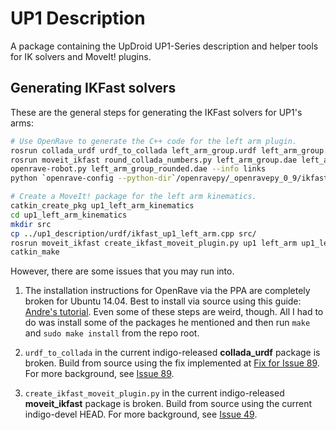 # UP1 Description #

A package containing the UpDroid UP1-Series description and helper tools for IK solvers and MoveIt! plugins.

## Generating IKFast solvers ##

These are the general steps for generating the IKFast solvers for UP1's arms:
```bash
# Use OpenRave to generate the C++ code for the left arm plugin.
rosrun collada_urdf urdf_to_collada left_arm_group.urdf left_arm_group.dae
rosrun moveit_ikfast round_collada_numbers.py left_arm_group.dae left_arm_group_rounded.dae 5
openrave-robot.py left_arm_group_rounded.dae --info links
python `openrave-config --python-dir`/openravepy/_openravepy_0_9/ikfast.py --robot=`rospack find up1_description`/urdf/left_arm_group_rounded.dae --iktype=translationdirection5d --baselink=0 --eelink=5 --savefile=ikfast_up1_left_arm.cpp

# Create a MoveIt! package for the left arm kinematics.
catkin_create_pkg up1_left_arm_kinematics
cd up1_left_arm_kinematics
mkdir src
cp ../up1_description/urdf/ikfast_up1_left_arm.cpp src/
rosrun moveit_ikfast create_ikfast_moveit_plugin.py up1 left_arm up1_left_arm_kinematics src/ikfast_up1_left_arm.cpp
catkin_make
```

However, there are some issues that you may run into.

1. The installation instructions for OpenRave via the PPA are completely broken for Ubuntu 14.04.
Best to install via source using this guide: [Andre's tutorial]. Even some of these steps are weird, though. All I had to do was install some of the packages he mentioned and then run `make` and `sudo make install` from the repo root.

2. `urdf_to_collada` in the current indigo-released **collada_urdf** package is broken. Build from source using the fix implemented at [Fix for Issue 89]. For more background, see [Issue 89].

3. `create_ikfast_moveit_plugin.py` in the current indigo-released **moveit_ikfast** package is broken. Build from source using the current indigo-devel HEAD. For more background, see [Issue 49].

[Andre's tutorial]: http://www.aizac.info/installing-openrave0-9-on-ubuntu-trusty-14-04-64bit/
[Fix for Issue 89]: https://github.com/ros/robot_model/commit/4ea3517910dbcfad59a517921dea186a0cb0f5c7
[Issue 89]: https://github.com/ros/robot_model/issues/89
[Issue 49]: https://github.com/ros-planning/moveit_ikfast/issues/49
